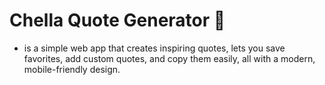 # Chella Quote Generator 🎉
- is a simple web app that creates inspiring quotes, lets you save favorites, add custom quotes, and copy them easily, all with a modern, mobile-friendly design.
